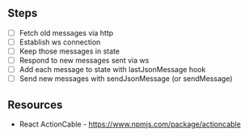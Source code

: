 ## Steps

- [ ] Fetch old messages via http
- [ ] Establish ws connection
- [ ] Keep those messages in state
- [ ] Respond to new messages sent via ws
- [ ] Add each message to state with lastJsonMessage hook
- [ ] Send new messages with sendJsonMessage (or sendMessage)

## Resources

- React ActionCable - https://www.npmjs.com/package/actioncable